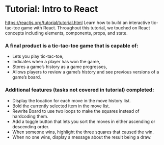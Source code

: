 # Tutorial: Intro to React
https://reactjs.org/tutorial/tutorial.html
Learn how to build an interactive tic-tac-toe game with React.
Throughout this tutorial, we touched on React concepts including elements, components, props, and state. 

### A final product is a tic-tac-toe game that is capable of:
- Lets you play tic-tac-toe,
- Indicates when a player has won the game,
- Stores a game’s history as a game progresses,
- Allows players to review a game’s history and see previous versions of a game’s board.

### Additional features (tasks not covered in tutorial) completed:
- Display the location for each move in the move history list.
- Bold the currently selected item in the move list.
- Rewrite Board to use two loops to make the squares instead of hardcoding them.
- Add a toggle button that lets you sort the moves in either ascending or descending order.
- When someone wins, highlight the three squares that caused the win.
- When no one wins, display a message about the result being a draw.